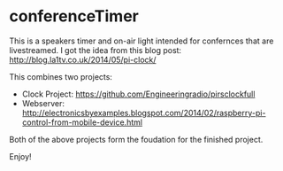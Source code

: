 # conferenceTimer

This is a speakers timer and on-air light intended for confernces that are livestreamed. 
I got the idea from this blog post: http://blog.la1tv.co.uk/2014/05/pi-clock/

This combines two projects:
* Clock Project: https://github.com/Engineeringradio/pirsclockfull
* Webserver: http://electronicsbyexamples.blogspot.com/2014/02/raspberry-pi-control-from-mobile-device.html

Both of the above projects form the foudation for the finished project.

Enjoy!
